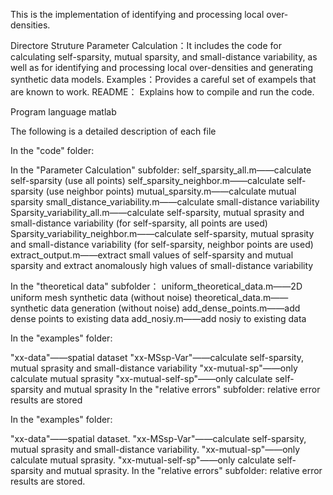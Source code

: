 This is the implementation of identifying and processing local over-densities.

Directore Struture
Parameter Calculation：It includes the code for calculating self-sparsity, mutual sparsity, and small-distance variability, as well as for identifying and processing local over-densities and generating synthetic data models.
Examples：Provides a careful set of exampels that are known to work.
README： Explains how to compile and run the code.

Program language
matlab


The following is a detailed description of each file

In the "code" folder:

In the "Parameter Calculation" subfolder:
self_sparsity_all.m——calculate self-sparsity (use all points)
self_sparsity_neighbor.m——calculate self-sparsity (use neighbor points)
mutual_sparsity.m——calculate mutual sparsity
small_distance_variability.m——calculate small-distance variability
Sparsity_variability_all.m——calculate self-sparsity, mutual sprasity and small-distance variability (for self-sparsity, all points are used)
Sparsity_variability_neighbor.m——calculate self-sparsity, mutual sprasity and small-distance variability (for self-sparsity, neighbor points are used)
extract_output.m——extract small values of self-sparsity and mutual sparsity and extract anomalously high values of small-distance variability

In the "theoretical data" subfolder：
uniform_theoretical_data.m——2D uniform mesh synthetic data (without noise)
theoretical_data.m——synthetic data generation (without noise)
add_dense_points.m——add dense points to existing data
add_nosiy.m——add nosiy to existing data


In the "examples" folder:

"xx-data"——spatial dataset
"xx-MSsp-Var"——calculate self-sparsity, mutual sprasity and small-distance variability
"xx-mutual-sp"——only calculate mutual sprasity
"xx-mutual-self-sp"——only calculate self-sparsity and mutual sprasity
In the "relative errors" subfolder: relative error results are stored

In the "examples" folder:

"xx-data"——spatial dataset.
"xx-MSsp-Var"——calculate self-sparsity, mutual sprasity and small-distance variability.
"xx-mutual-sp"——only calculate mutual sprasity.
"xx-mutual-self-sp"——only calculate self-sparsity and mutual sprasity.
In the "relative errors" subfolder: relative error results are stored.

